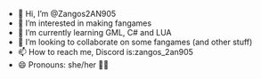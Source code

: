- 👋 Hi, I’m @Zangos2AN905
- 👀 I’m interested in making fangames
- 🌱 I’m currently learning GML, C# and LUA
- 💞️ I’m looking to collaborate on some fangames (and other stuff)
- 📫 How to reach me, Discord is:zangos_2an905
- 😄 Pronouns: she/her 🏳️‍⚧️

<!---
Zangos2AN905/Zangos2AN905 is a ✨ special ✨ repository because its `README.md` (this file) appears on your GitHub profile.
You can click the Preview link to take a look at your changes.
--->
